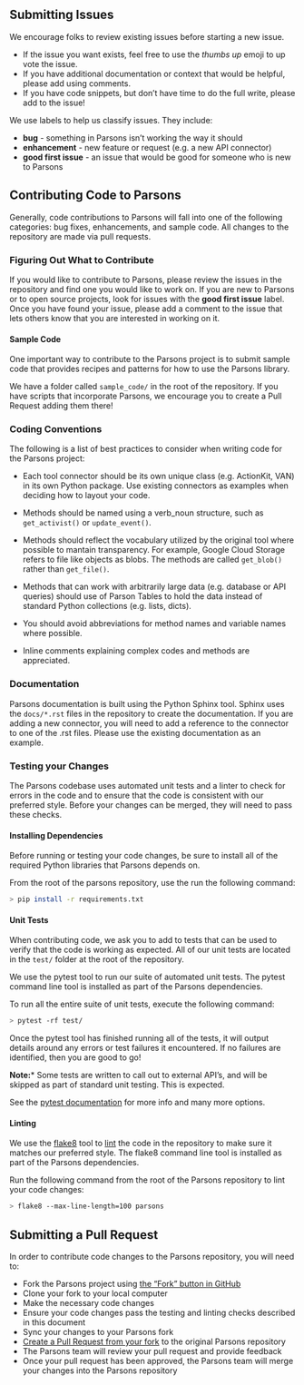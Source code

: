 ## Submitting Issues

We encourage folks to review existing issues before starting a new issue.

* If the issue you want exists, feel free to use the *thumbs up* emoji to up vote the issue.
* If you have additional documentation or context that would be helpful, please add using comments.
* If you have code snippets, but don’t have time to do the full write, please add to the issue!

We use labels to help us classify issues. They include:
* **bug** - something in Parsons isn’t working the way it should
* **enhancement** - new feature or request (e.g. a new API connector)
* **good first issue** - an issue that would be good for someone who is new to Parsons

## Contributing Code to Parsons

Generally, code contributions to Parsons will fall into one of the following categories: bug fixes, enhancements, and sample code. All changes to the repository are made via pull requests.

### Figuring Out What to Contribute

If you would like to contribute to Parsons, please review the issues in the repository and find one you would like to work on. If you are new to Parsons or to open source projects, look for issues with the **good first issue** label. Once you have found your issue, please add a comment to the issue that lets others know that you are interested in working on it.

#### Sample Code

One important way to contribute to the Parsons project is to submit sample code that provides recipes and patterns for how to use the Parsons library.

We have a folder called `sample_code/` in the root of the repository. If you have scripts that incorporate Parsons, we encourage you to create a Pull Request adding them there!

### Coding Conventions

The following is a list of best practices to consider when writing code for the Parsons project:

* Each tool connector should be its own unique class (e.g. ActionKit, VAN) in its own Python package. Use existing connectors as examples when deciding how to layout your code.

* Methods should be named using a verb_noun structure, such as `get_activist()` or `update_event()`.

* Methods should reflect the vocabulary utilized by the original tool where possible to mantain transparency. For example, Google Cloud Storage refers to file like objects as blobs. The methods are called `get_blob()` rather than `get_file()`.

* Methods that can work with arbitrarily large data (e.g. database or API queries) should use of Parson Tables to hold the data instead of standard Python collections (e.g. lists, dicts).

* You should avoid abbreviations for method names and variable names where possible.

* Inline comments explaining complex codes and methods are appreciated.

### Documentation

Parsons documentation is built using the Python Sphinx tool. Sphinx uses the `docs/*.rst` files in the repository to create the documentation. If you are adding a new connector, you will need to add a reference to the connector to one of the .rst files. Please use the existing documentation as an example.

### Testing your Changes

The Parsons codebase uses automated unit tests and a linter to check for errors in the code and to ensure that the code is consistent with our preferred style. Before your changes can be merged, they will need to pass these checks.

#### Installing Dependencies

Before running or testing your code changes, be sure to install all of the required Python libraries that Parsons depends on.

From the root of the parsons repository, use the run the following command:

```bash
> pip install -r requirements.txt
```

#### Unit Tests

When contributing code, we ask you to add to tests that can be used to verify that the code is working as expected. All of our unit tests are located in the `test/` folder at the root of the repository.

We use the pytest tool to run our suite of automated unit tests. The pytest command line tool is installed as part of the Parsons dependencies.

To run all the entire suite of unit tests, execute the following command:

```bash
> pytest -rf test/
```

Once the pytest tool has finished running all of the tests, it will output details around any errors or test failures it encountered. If no failures are identified, then you are good to go!

**Note:*** Some tests are written to call out to external API’s, and will be skipped as part of standard unit testing. This is expected.

See the [pytest documentation](https://docs.pytest.org/en/latest/contents.html) for more info and many more options.

#### Linting

We use the [flake8](http://flake8.pycqa.org/en/latest/) tool to [lint](https://en.wikipedia.org/wiki/Lint_(software)) the code in the repository to make sure it matches our preferred style. The flake8 command line tool is installed as part of the Parsons dependencies.

Run the following command from the root of the Parsons repository to lint your code changes:

```bash
> flake8 --max-line-length=100 parsons
```

## Submitting a Pull Request

In order to contribute code changes to the Parsons repository, you will need to:

* Fork the Parsons project using [the “Fork” button in GitHub](https://guides.github.com/activities/forking/)
* Clone your fork to your local computer
* Make the necessary code changes
* Ensure your code changes pass the testing and linting checks described in this document
* Sync your changes to your Parsons fork
* [Create a Pull Request from your fork](https://help.github.com/en/github/collaborating-with-issues-and-pull-requests/creating-a-pull-request-from-a-fork) to the original Parsons repository
* The Parsons team will review your pull request and provide feedback
* Once your pull request has been approved, the Parsons team will merge your changes into the Parsons repository
